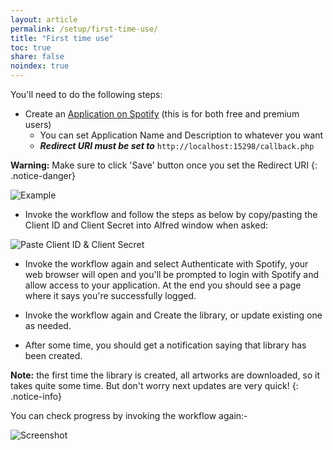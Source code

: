 ```yaml
---
layout: article
permalink: /setup/first-time-use/
title: "First time use"
toc: true
share: false
noindex: true
---
```


You'll need to do the following steps:

* Create an [Application on Spotify](https://developer.spotify.com/my-applications) (this is for both free and premium users)
    * You can set Application Name and Description to whatever you want
    * ***Redirect URI must be set to*** `http://localhost:15298/callback.php`
    
**Warning:** Make sure to click 'Save' button once you set the Redirect URI 
{: .notice-danger}


![Example](http://cl.ly/image/0h2F1z232Q2p/Capture_d%E2%80%99e%CC%81cran_2014-11-04_a%CC%80_11_13_50.png)


* Invoke the workflow and follow the steps as below by copy/pasting the Client ID and Client Secret into Alfred window when asked:

![Paste Client ID & Client Secret](http://cl.ly/image/2g0r1a2V3h1a/Screen%20Recording%202014-11-13%20at%2009.33%20AM.gif)

* Invoke the workflow again and select Authenticate with Spotify, your web browser will open and you'll be prompted to login with Spotify and allow access to your application. At the end you should see a page where it says you're successfully logged.

* Invoke the workflow again and Create the library, or update existing one as needed.

* After some time, you should get a notification saying that library has been created.


**Note:** the first time the library is created, all artworks are downloaded, so it takes quite some time. But don't worry next updates are very quick! 
{: .notice-info}


You can check progress by invoking the workflow again:-

![Screenshot](http://cl.ly/image/06362e2g1a09/Capture%20d%E2%80%99e%CC%81cran%202014-11-27%20a%CC%80%2016.50.44.png)
